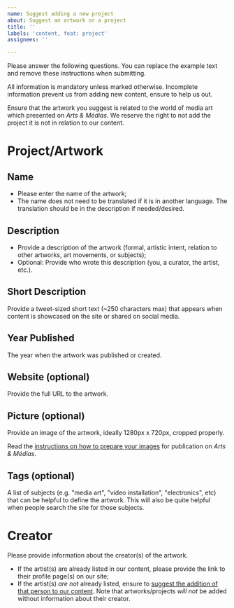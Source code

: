 ```yaml
---
name: Suggest adding a new project
about: Suggest an artwork or a project
title: ''
labels: 'content, feat: project'
assignees: ''

---
```


Please answer the following questions. You can replace the example text and remove these instructions when submitting.

All information is mandatory unless marked otherwise. Incomplete information prevent us from adding new content, ensure to help us out.

Ensure that the artwork you suggest is related to the world of media art which presented on *Arts & Médias*. We reserve the right to not add the project it is not in relation to our content.


# Project/Artwork


## Name

- Please enter the name of the artwork;
- The name does not need to be translated if it is in another language. The translation should be in the description if needed/desired.


## Description

- Provide a description of the artwork (formal, artistic intent, relation to other artworks, art movements, or subjects);
- Optional: Provide who wrote this description (you, a curator, the artist, etc.).


## Short Description

Provide a tweet-sized short text (~250 characters max) that appears when content is showcased on the site or shared on social media.


## Year Published

The year when the artwork was published or created.


## Website (optional)

Provide the full URL to the artwork.


## Picture (optional)

Provide an image of the artwork, ideally 1280px x 720px, cropped properly.

Read the [instructions on how to prepare your images](https://github.com/emjibay/arts-et-medias/wiki/Images) for publication on *Arts & Médias*.


## Tags (optional)

A list of subjects (e.g. "media art", "video installation", "electronics", etc) that can be helpful to define the artwork. This will also be quite helpful when people search the site for those subjects.


# Creator

Please provide information about the creator(s) of the artwork.
- If the artist(s) are already listed in our content, please provide the link to their profile page(s) on our site;
- If the artist(s) *are not* already listed, ensure to [suggest the addition of that person to our content](https://github.com/emjibay/arts-et-medias/issues/new?labels=feat%3A+people&template=suggest-adding-a-new-person.md). Note that artworks/projects *will not* be added without information about their creator.
